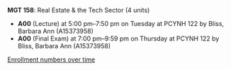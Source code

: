 **MGT 158**: Real Estate & the Tech Sector (4 units)

- **A00** (Lecture) at 5:00 pm–7:50 pm on Tuesday at PCYNH 122 by Bliss, Barbara Ann (A15373958)
- **A00** (Final Exam) at 7:00 pm–9:59 pm on Thursday at PCYNH 122 by Bliss, Barbara Ann (A15373958)

[Enrollment numbers over time](./MGT158.tsv)
